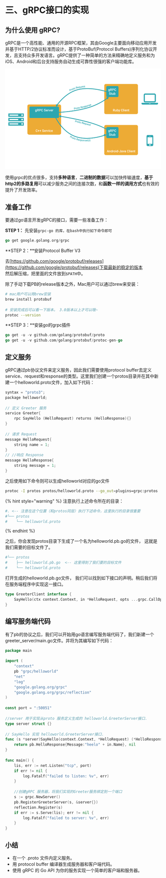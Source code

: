 # 三、gRPC接口的实现

## 为什么使用 gRPC?

gRPC是一个高性能、通用的开源RPC框架，其由Google主要面向移动应用开发并基于HTTP/2协议标准而设计，基于ProtoBuf\(Protocol Buffers\)序列化协议开发，且支持众多开发语言。gRPC提供了一种简单的方法来精确地定义服务和为iOS、Android和后台支持服务自动生成可靠性很强的客户端功能库。

![](../.gitbook/assets/grpc_concept_diagram_00.png)

使用grpc的优点很多，支持**多种语言**，**二进制的数据**可以加快传输速度，**基于http2的多路复用**可以减少服务之间的连接次数，和**函数一样的调用方式**也有效的提升了开发效率。

## 准备工作

要通过go语言开发gRPC的接口，需要一些准备工作：

**STEP 1：** 先安装`grpc-go 的库，在bash中执行如下命令即可`

```go
go get google.golang.org/grpc
```

**STEP 2：**安装Protocol Buffer V3

去[https://github.com/google/protobuf/releases](https://github.com/google/protobuf/releases)下载最新的稳定的版本  
然后解压缩，把里面的文件放到`$PATH`中。

除了手动下载PB的release版本之外，Mac用户可以通过brew来安装：

```bash
# mac用户可以用brew安装
brew install protobuf

# 安装完成后可以看一下版本。 3.0版本以上才可以哦~
protoc --version
```

**STEP 3：**安装go的grpc插件

```go
go get -u -v github.com/golang/protobuf/proto
go get -u -v github.com/golang/protobuf/protoc-gen-go
```

## 定义服务

gRPC通过pb协议文件来定义服务，因此我们需要使用protocol buffer去定义service、request和response的类型。这里我们创建一个protos目录并在其中新建一个helloworld.proto文件，加入如下代码：

```c
syntax = "proto3";
package helloworld;

// 定义 Greeter 服务
service Greeter{
    rpc SayHello (HelloRequest) returns (HelloResponse){}
}

// 请求 Request
message HelloRequest{
    string name = 1;
}
// //响应 Response
message HelloResponse{
    string message = 1;
}
```

之后使用如下命令则可以生成helloworld对应的go文件

```bash
protoc -I protos protos/helloworld.proto --go_out=plugins=grpc:protos  
```

{% hint style="warning" %}
注意执行上述命令所在的目录：

```bash
#. <-- 注意在这个位置（和protos同层）执行下述命令，这里执行的目录很重要
#└── protos
#    └── helloworld.proto
```
{% endhint %}

之后，你会发现protos目录下生成了一个名为helloworld.pb.go的文件， 这就是我们需要的目标文件了。

```bash
#└── protos
#    ├── helloworld.pb.go  <-- 这里得到了我们要的目标文件
#    └── helloworld.proto
```

打开生成的helloworld.pb.go文件， 我们可以找到如下接口的声明。稍后我们将在服务端程序中实现这一接口。

```go
type GreeterClient interface {
	SayHello(ctx context.Context, in *HelloRequest, opts ...grpc.CallOption) (*HelloResponse, error)
}
```

## 编写服务端代码

有了pb的协议之后，我们可以开始用go语言编写服务端代码了，我们新建一个greeter\_server/main.go文件。并将为其编写如下代码：

```go
package main

import (
	"context"
	pb "grpc/helloworld"
	"net"
	"log"
	"google.golang.org/grpc"
	"google.golang.org/grpc/reflection"
)

const port = ":50051"

//server 用于实现从proto 服务定义生成的 helloworld.GreeterServer接口.
type server struct {}

// SayHello 实现 helloworld.GreeterServer接口.
func (s *server)SayHello(context.Context, *HelloRequest) (*HelloResponse, error){
	return pb.HelloResponse{Message:"heelo" + in.Name}, nil
}

func main() {
	lis, err := net.Listen("tcp", port)
	if err != nil {
		log.Fatalf("failed to listen: %v", err)
	}

	//创建gRPC 服务器，将我们实现的Greeter服务绑定到一个端口
	s := grpc.NewServer()
	pb.RegisterGreeterServer(s, &server{})
	reflection.Register(s)
	if err := s.Serve(lis); err != nil {
		log.Fatalf("failed to server: %v", err)
	}
}
```

## 小结

* 在一个 .proto 文件内定义服务。
* 用 protocol buffer 编译器生成服务器和客户端代码。
* 使用 gRPC 的 Go API 为你的服务实现一个简单的客户端和服务器。

